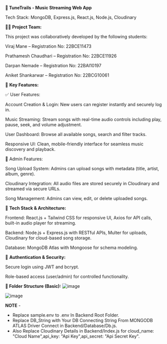 **🎵 TuneTrails - Music Streaming Web App**

Tech Stack: MongoDB, Express.js, React.js, Node.js, Cloudinary

👨‍💻 **Project Team:**

This project was collaboratively developed by the following students:

Viraj Mane – Registration No: 22BCE11473

Prathamesh Chaudhari – Registration No: 22BCE11926

Darpan Nemade – Registration No: 22BAI10197

Aniket Shankarwar – Registration No: 22BCG10061

🚀 **Key Features:**

✅ User Features:

Account Creation & Login: New users can register instantly and securely log in.

Music Streaming: Stream songs with real-time audio controls including play, pause, seek, and volume adjustment.

User Dashboard: Browse all available songs, search and filter tracks.

Responsive UI: Clean, mobile-friendly interface for seamless music discovery and playback.

🔧 Admin Features:

Song Upload System: Admins can upload songs with metadata (title, artist, album, genre).

Cloudinary Integration: All audio files are stored securely in Cloudinary and streamed via secure URLs.

Song Management: Admins can view, edit, or delete uploaded songs.



🧰 **Tech Stack & Architecture:**

Frontend: React.js + Tailwind CSS for responsive UI, Axios for API calls, built-in audio player for streaming.

Backend: Node.js + Express.js with RESTful APIs, Multer for uploads, Cloudinary for cloud-based song storage.

Database: MongoDB Atlas with Mongoose for schema modeling.

🔐 **Authentication & Security:**

Secure login using JWT and bcrypt.

 Role-based access (user/admin) for controlled functionality.

**📁 Folder Structure (Basic):**
![image](https://github.com/user-attachments/assets/8d99c947-8a72-4b5e-894a-14d1206e48bb)


![image](https://github.com/user-attachments/assets/4f18cf26-c2de-4391-ac11-8e196b9de135)




**NOTE** - 
+ Replace sample.env to .env In Backend Root Folder.
+ Replace DB_String with Your DB Connecting String From MONGODB ATLAS Driver Connect in Backend/Database/Db.js.
+ Also Replace Cloudinary Details in Backend/Index.js for cloud_name: "Cloud Name",api_key: "Api Key",api_secret: "Api Secret Key".


